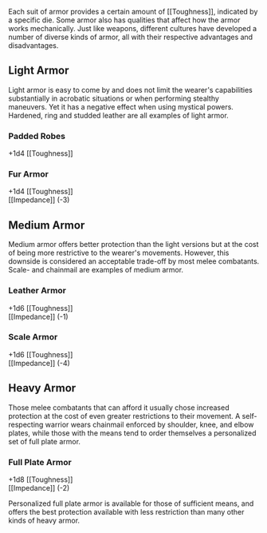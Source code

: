 Each suit of armor provides a certain amount of [[Toughness]], indicated by a specific die. Some armor also has qualities that affect how the armor works mechanically. Just like weapons, different cultures have developed a number of diverse kinds of armor, all with their respective advantages and disadvantages.
## Light Armor
Light armor is easy to come by and does not limit the wearer's capabilities substantially in acrobatic situations or when performing stealthy maneuvers. Yet it has a negative effect when using mystical powers. Hardened, ring and studded leather are all examples of light armor.
### Padded Robes
+1d4 [[Toughness]]
### Fur Armor
+1d4 [[Toughness]]<br>[[Impedance]] (-3)
## Medium Armor
Medium armor offers better protection than the light versions but at the cost of being more restrictive to the wearer's movements. However, this downside is considered an acceptable trade-off by most melee combatants. Scale- and chainmail are examples of medium armor.
### Leather Armor
+1d6 [[Toughness]]<br>[[Impedance]] (-1)
### Scale Armor
+1d6 [[Toughness]]<br>[[Impedance]] (-4)
## Heavy Armor
Those melee combatants that can afford it usually chose increased protection at the cost of even greater restrictions to their movement. A self-respecting warrior wears chainmail enforced by shoulder, knee, and elbow plates, while those with the means tend to order themselves a personalized set of full plate armor.
### Full Plate Armor
+1d8 [[Toughness]]<br>[[Impedance]] (-2)

Personalized full plate armor is available for those of sufficient means, and offers the best protection available with less restriction than many other kinds of heavy armor.